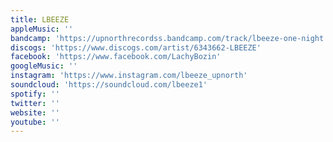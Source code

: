 ```yaml
---
title: LBEEZE
appleMusic: ''
bandcamp: 'https://upnorthrecordss.bandcamp.com/track/lbeeze-one-night'
discogs: 'https://www.discogs.com/artist/6343662-LBEEZE'
facebook: 'https://www.facebook.com/LachyBozin'
googleMusic: ''
instagram: 'https://www.instagram.com/lbeeze_upnorth'
soundcloud: 'https://soundcloud.com/lbeeze1'
spotify: ''
twitter: ''
website: ''
youtube: ''
---
```

